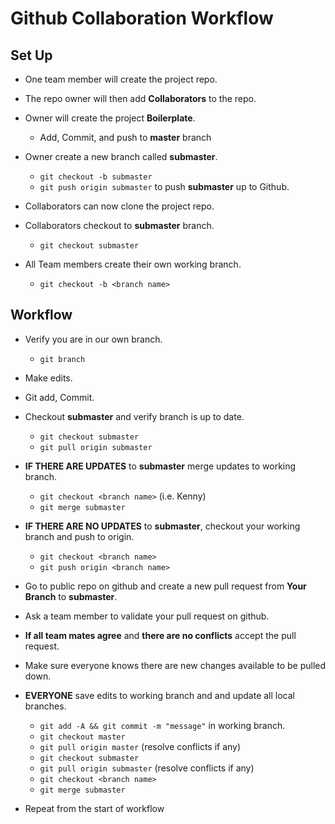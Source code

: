 # Github Collaboration Workflow

## Set Up
- One team member will create the project repo.
- The repo owner will then add **Collaborators** to the repo.
- Owner will create the project **Boilerplate**.
    - Add, Commit, and push to **master** branch

- Owner create a new branch called **submaster**.
    - `git checkout -b submaster`
    - `git push origin submaster` to push **submaster** up to Github.

- Collaborators can now clone the project repo.
- Collaborators checkout to **submaster** branch.
    - `git checkout submaster`

- All Team members create their own working branch.
    - `git checkout -b <branch name>`

## Workflow
- Verify you are in our own branch.
    - `git branch`

- Make edits.
- Git add, Commit.
- Checkout **submaster** and verify branch is up to date.
    - `git checkout submaster`
    - `git pull origin submaster`
- **IF THERE ARE UPDATES** to **submaster** merge updates to working branch.
    - `git checkout <branch name>` (i.e. Kenny)
    - `git merge submaster`

- **IF THERE ARE NO UPDATES** to **submaster**, checkout your working branch and push to origin.
    - `git checkout <branch name>`
    - `git push origin <branch name>`

- Go to public repo on github and create a new pull request from **Your Branch** to **submaster**.
- Ask a team member to validate your pull request on github.
- **If all team mates agree** and **there are no conflicts** accept the pull request.
- Make sure everyone knows there are new changes available to be pulled down.
- **EVERYONE** save edits to working branch and and update all local branches.
    - `git add -A && git commit -m "message"` in working branch.
    - `git checkout master`
    - `git pull origin master` (resolve conflicts if any)
    - `git checkout submaster`
    - `git pull origin submaster` (resolve conflicts if any)
    - `git checkout <branch name>`
    - `git merge submaster`
- Repeat from the start of workflow
